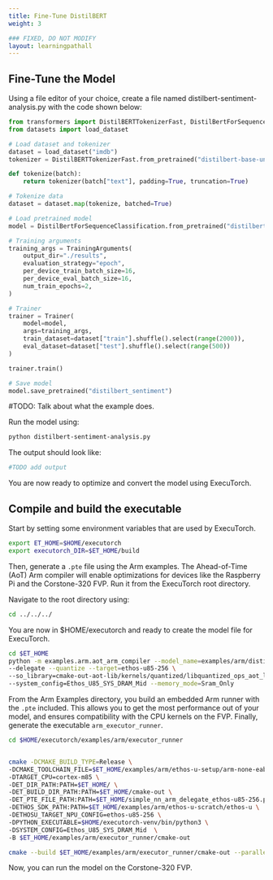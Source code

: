 ```yaml
---
title: Fine-Tune DistilBERT
weight: 3

### FIXED, DO NOT MODIFY
layout: learningpathall
---
```


## Fine-Tune the Model

Using a file editor of your choice, create a file named distilbert-sentiment-analysis.py with the code shown below:

```python
from transformers import DistilBERTTokenizerFast, DistilBertForSequenceClassification, Trainer, TrainingArguments
from datasets import load_dataset

# Load dataset and tokenizer
dataset = load_dataset("imdb")
tokenizer = DistilBERTTokenizerFast.from_pretrained("distilbert-base-uncased")

def tokenize(batch):
    return tokenizer(batch["text"], padding=True, truncation=True)

# Tokenize data
dataset = dataset.map(tokenize, batched=True)

# Load pretrained model
model = DistilBertForSequenceClassification.from_pretrained("distilbert-base-uncased")

# Training arguments
training_args = TrainingArguments(
    output_dir="./results",
    evaluation_strategy="epoch",
    per_device_train_batch_size=16,
    per_device_eval_batch_size=16,
    num_train_epochs=2,
)

# Trainer
trainer = Trainer(
    model=model,
    args=training_args,
    train_dataset=dataset["train"].shuffle().select(range(2000)),
    eval_dataset=dataset["test"].shuffle().select(range(500))
)

trainer.train()

# Save model
model.save_pretrained("distilbert_sentiment")
```

#TODO: Talk about what the example does.


Run the model using:
```bash
python distilbert-sentiment-analysis.py
```

The output should look like:
```bash
#TODO add output
```
You are now ready to optimize and convert the model using ExecuTorch.


## Compile and build the executable

Start by setting some environment variables that are used by ExecuTorch.

```bash
export ET_HOME=$HOME/executorch
export executorch_DIR=$ET_HOME/build
```

Then, generate a `.pte` file using the Arm examples. The Ahead-of-Time (AoT) Arm compiler will enable optimizations for devices like the Raspberry Pi and the Corstone-320 FVP. Run it from the ExecuTorch root directory.

Navigate to the root directory using:

```bash
cd ../../../
```
You are now in $HOME/executorch and ready to create the model file for ExecuTorch.


```bash
cd $ET_HOME
python -m examples.arm.aot_arm_compiler --model_name=examples/arm/distilbert-sentiment-analysis.py \
--delegate --quantize --target=ethos-u85-256 \
--so_library=cmake-out-aot-lib/kernels/quantized/libquantized_ops_aot_lib.so \
--system_config=Ethos_U85_SYS_DRAM_Mid --memory_mode=Sram_Only
```

From the Arm Examples directory, you build an embedded Arm runner with the `.pte` included. This allows you to get the most performance out of your model, and ensures compatibility with the CPU kernels on the FVP. Finally, generate the executable `arm_executor_runner`.

```bash
cd $HOME/executorch/examples/arm/executor_runner


cmake -DCMAKE_BUILD_TYPE=Release \
-DCMAKE_TOOLCHAIN_FILE=$ET_HOME/examples/arm/ethos-u-setup/arm-none-eabi-gcc.cmake \
-DTARGET_CPU=cortex-m85 \
-DET_DIR_PATH:PATH=$ET_HOME/ \
-DET_BUILD_DIR_PATH:PATH=$ET_HOME/cmake-out \
-DET_PTE_FILE_PATH:PATH=$ET_HOME/simple_nn_arm_delegate_ethos-u85-256.pte \
-DETHOS_SDK_PATH:PATH=$ET_HOME/examples/arm/ethos-u-scratch/ethos-u \
-DETHOSU_TARGET_NPU_CONFIG=ethos-u85-256 \
-DPYTHON_EXECUTABLE=$HOME/executorch-venv/bin/python3 \
-DSYSTEM_CONFIG=Ethos_U85_SYS_DRAM_Mid  \
-B $ET_HOME/examples/arm/executor_runner/cmake-out

cmake --build $ET_HOME/examples/arm/executor_runner/cmake-out --parallel -- arm_executor_runner

```

Now, you can run the model on the Corstone-320 FVP.
